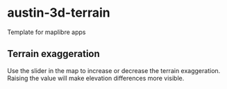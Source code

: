 # austin-3d-terrain
Template for maplibre apps

## Terrain exaggeration

Use the slider in the map to increase or decrease the terrain exaggeration. Raising the value will make elevation differences more visible.
